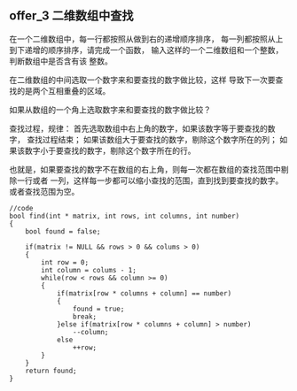 ## offer_3 二维数组中查找

在一个二维数组中，每一行都按照从做到右的递增顺序排序，
每一列都按照从上到下递增的顺序排序，请完成一个函数，
输入这样的一个二维数组和一个整数，判断数组中是否含有该
整数。

在二维数组的中间选取一个数字来和要查找的数字做比较，这样
导致下一次要查找的是两个互相重叠的区域。

如果从数组的一个角上选取数字来和要查找的数字做比较？

查找过程，规律：
首先选取数组中右上角的数字，如果该数字等于要查找的数字，
查找过程结束；
如果该数组大于要查找的数字，剔除这个数字所在的列；
如果该数字小于要查找的数字，剔除这个数字所在的行。

也就是，如果要查找的数字不在数组的右上角，则每一次都在数组的查找范围中剔除一行或者
一列，这样每一步都可以缩小查找的范围，直到找到要查找的数字。
或者查找范围为空。

```
//code
bool find(int * matrix, int rows, int columns, int number)
{
    bool found = false;
    
    if(matrix != NULL && rows > 0 && colums > 0)
    {
        int row = 0;
        int column = colums - 1;
        while(row < rows && column >= 0)
        {
            if(matrix[row * columns + column] == number)
            {
                found = true;
                break;
            }else if(matrix[row * columns + column] > number)
                --column;
            else
                ++row;
        }
    }
    return found;
}
```

